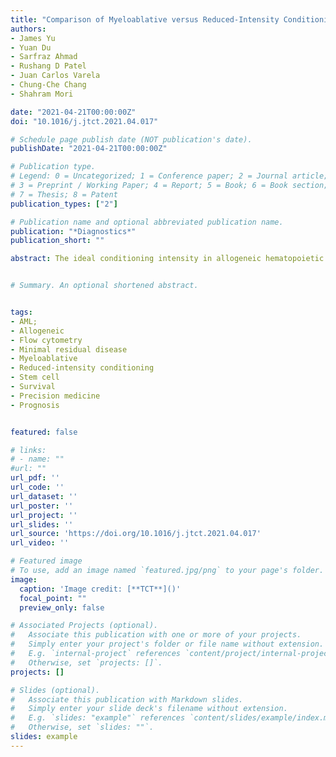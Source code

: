 ```yaml
---
title: "Comparison of Myeloablative versus Reduced-Intensity Conditioning Regimens in Allogeneic Stem Cell Transplantation Recipients with Acute Myelogenous Leukemia with Measurable Residual Disease-Negative Disease at the Time of Transplantation: A Retrospective Cohort Study"
authors:
- James Yu
- Yuan Du
- Sarfraz Ahmad
- Rushang D Patel
- Juan Carlos Varela
- Chung-Che Chang
- Shahram Mori

date: "2021-04-21T00:00:00Z"
doi: "10.1016/j.jtct.2021.04.017"

# Schedule page publish date (NOT publication's date).
publishDate: "2021-04-21T00:00:00Z"

# Publication type.
# Legend: 0 = Uncategorized; 1 = Conference paper; 2 = Journal article;
# 3 = Preprint / Working Paper; 4 = Report; 5 = Book; 6 = Book section;
# 7 = Thesis; 8 = Patent
publication_types: ["2"]

# Publication name and optional abbreviated publication name.
publication: "*Diagnostics*"
publication_short: ""

abstract: The ideal conditioning intensity in allogeneic hematopoietic stem cell transplantation (HSCT) is evolving. Previous prospective studies comparing myeloablative conditioning (MAC) versus reduced-intensity conditioning (RIC) regimens in adults with acute myelogenous leukemia (AML) have shown mixed results. In many of these studies, patients were not stratified based on measurable residual disease (MRD). We evaluated the effect of conditioning intensity on the outcomes of AML patients in complete remission (CR) with flow cytometry evidence of MRD negativity. A total of 135 patients age 20 to 75 years with AML in CR1 or CR2 and flow cytometry evidence of MRD negativity who underwent allogeneic HSCT at our center between 2011 and 2019 were evaluated. We compared overall survival (OS), relapse-free survival (RFS), nonrelapse mortality (NRM), relapse, and acute and chronic graft-versus-host disease (GVHD) in recipients of MAC (n = 89) and RIC (n = 46). Although the patients receiving RIC were older (62 versus 51 years; P < .0001), there were no statistically significant differences between the groups in terms of Eastern Cooperative Oncology Group and European Leukemia Network risk criteria and disease status (CR1 or CR2) at the time of transplantation. At a median follow-up of 24.6 months, no statistically significant differences in OS (hazard ratio [HR], 0.78; 95% confidence interval [CI] 0.42 to 1.42, P = .411) or RFS (HR, 1.004; 95% CI, 0.48 to 2.09, P = .99) were identified. The cumulative incidence of NRM (HR, 0.595; 95% CI, 0.24 to 1.48; P = .2644) and relapse (HR, 1.007; 95% CI, 0.45 to 2.23; P = .9872) was not different between the 2 groups. Grade II-IV and grade III-IV acute GVHD were more frequent in the MAC group (39.3% verses 19.9% [P = .018] and 19.3% versus 2.3% [P < .001], respectively), as was moderate/severe chronic GVHD (23.6% versus 15.8%; P = .038). Our data indicate that conditioning intensity did not appear to affect OS, RFS, NRM, and relapse risk in patients with MRD-negative AML as measured by flow cytometry. RIC resulted in less severe acute and chronic GVHD.


# Summary. An optional shortened abstract.


tags:
- AML; 
- Allogeneic
- Flow cytometry
- Minimal residual disease
- Myeloablative
- Reduced-intensity conditioning
- Stem cell
- Survival
- Precision medicine
- Prognosis


featured: false

# links:
# - name: ""
#url: ""
url_pdf: ''
url_code: ''
url_dataset: ''
url_poster: ''
url_project: ''
url_slides: ''
url_source: 'https://doi.org/10.1016/j.jtct.2021.04.017'
url_video: ''

# Featured image
# To use, add an image named `featured.jpg/png` to your page's folder. 
image:
  caption: 'Image credit: [**TCT**]()'
  focal_point: ""
  preview_only: false

# Associated Projects (optional).
#   Associate this publication with one or more of your projects.
#   Simply enter your project's folder or file name without extension.
#   E.g. `internal-project` references `content/project/internal-project/index.md`.
#   Otherwise, set `projects: []`.
projects: []

# Slides (optional).
#   Associate this publication with Markdown slides.
#   Simply enter your slide deck's filename without extension.
#   E.g. `slides: "example"` references `content/slides/example/index.md`.
#   Otherwise, set `slides: ""`.
slides: example
---
```





